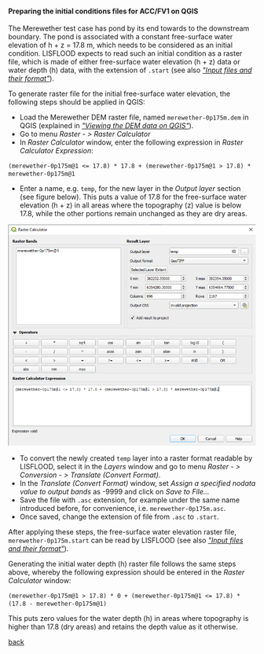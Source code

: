 #### Preparing the initial conditions files for ACC/FV1 on QGIS

The Merewether test case has pond by its end towards to the downstream boundary. The pond is associated with a constant free-surface water elevation of h + z = 17.8 m, which needs to be considered as an initial condition. LISFLOOD expects to read such an initial condition as a raster file, which is made of either free-surface water elevation (h + z) data or water depth (h) data, with the extension of `.start` (see also [_"Input files and their format"_](https://www.seamlesswave.com/Merewether1-6)).  

To generate raster file for the initial free-surface water elevation, the following steps should be applied in QGIS:

-	Load the Merewether DEM raster file, named `merewether-0p175m.dem` in QGIS (explained in [_"Viewing the DEM data on QGIS"_](/Merewether2-1.md)).
-	Go to menu *Raster - > Raster Calculator*
-	In *Raster Calculator* window, enter the following expression in *Raster Calculator Expression*:
```
(merewether-0p175m@1 <= 17.8) * 17.8 + (merewether-0p175m@1 > 17.8) * merewether-0p175m@1
``` 
- Enter a name, e.g. `temp`, for the new layer in the *Output layer* section (see figure below). This puts a value of 17.8 for the free-surface water elevation (h + z) in all areas where the topography (z) value is below 17.8, while the other portions remain unchanged as they are dry areas.

![image](/Figures/mer7.png)

- To convert the newly created `temp` layer into a raster format readable by LISFLOOD, select it in the *Layers* window and go to menu *Raster - > Conversion - > Translate (Convert Format)*.
-	In the *Translate (Convert Format)* window, set *Assign a specified nodata value to output bands* as -9999 and click on *Save to File…*
-	Save the file with `.asc` extension, for example under the same name introduced before, for convenience, i.e. `merewether-0p175m.asc`. 
-	Once saved, change the extension of file from `.asc` to `.start`. 

After applying these steps, the free-surface water elevation raster file, `merewether-0p175m.start` can be read by LISFLOOD (see also [_"Input files and their format"_](https://www.seamlesswave.com/Merewether1-6)).  





Generating the initial water depth (h) raster file follows the same steps above, whereby the following expression should be entered in the *Raster Calculator* window:
```
(merewether-0p175m@1 > 17.8) * 0 + (merewether-0p175m@1 <= 17.8) * (17.8 - merewether-0p175m@1)
```
This puts zero values for the water depth (h) in areas where topography is higher than 17.8 (dry areas) and retains the depth value as it otherwise.





[back](/Merewether2.md)
